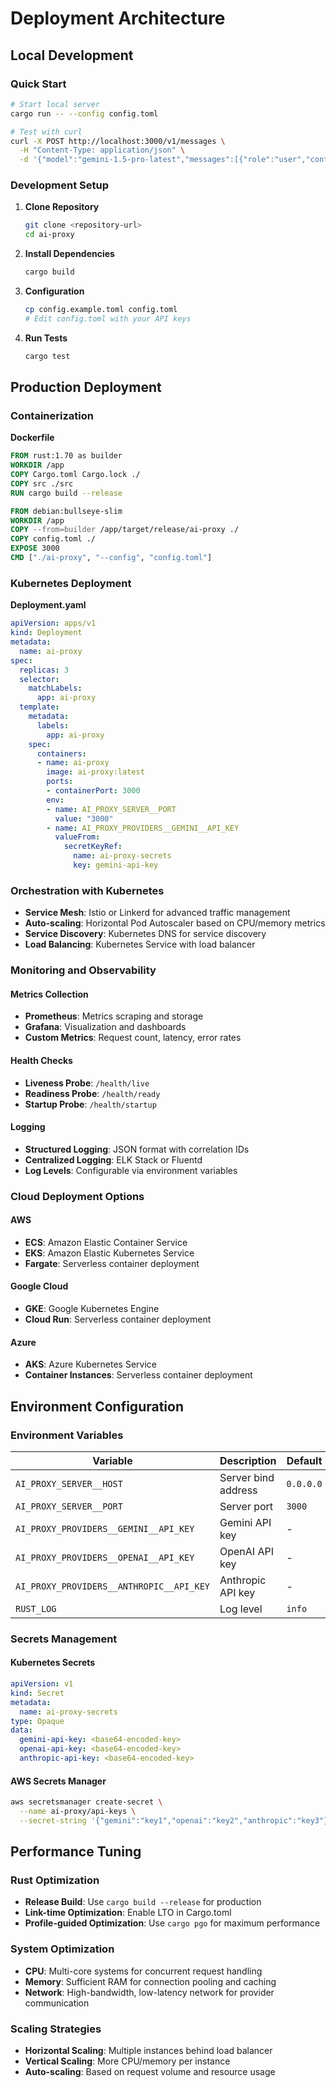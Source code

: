 # Deployment Architecture

## Local Development

### Quick Start

```bash
# Start local server
cargo run -- --config config.toml

# Test with curl
curl -X POST http://localhost:3000/v1/messages \
  -H "Content-Type: application/json" \
  -d '{"model":"gemini-1.5-pro-latest","messages":[{"role":"user","content":"Hello"}],"max_tokens":100}'
```

### Development Setup

1. **Clone Repository**

   ```bash
   git clone <repository-url>
   cd ai-proxy
   ```

2. **Install Dependencies**

   ```bash
   cargo build
   ```

3. **Configuration**

   ```bash
   cp config.example.toml config.toml
   # Edit config.toml with your API keys
   ```

4. **Run Tests**

   ```bash
   cargo test
   ```

## Production Deployment

### Containerization

**Dockerfile**

```dockerfile
FROM rust:1.70 as builder
WORKDIR /app
COPY Cargo.toml Cargo.lock ./
COPY src ./src
RUN cargo build --release

FROM debian:bullseye-slim
WORKDIR /app
COPY --from=builder /app/target/release/ai-proxy ./
COPY config.toml ./
EXPOSE 3000
CMD ["./ai-proxy", "--config", "config.toml"]
```

### Kubernetes Deployment

**Deployment.yaml**

```yaml
apiVersion: apps/v1
kind: Deployment
metadata:
  name: ai-proxy
spec:
  replicas: 3
  selector:
    matchLabels:
      app: ai-proxy
  template:
    metadata:
      labels:
        app: ai-proxy
    spec:
      containers:
      - name: ai-proxy
        image: ai-proxy:latest
        ports:
        - containerPort: 3000
        env:
        - name: AI_PROXY_SERVER__PORT
          value: "3000"
        - name: AI_PROXY_PROVIDERS__GEMINI__API_KEY
          valueFrom:
            secretKeyRef:
              name: ai-proxy-secrets
              key: gemini-api-key
```

### Orchestration with Kubernetes

- **Service Mesh**: Istio or Linkerd for advanced traffic management
- **Auto-scaling**: Horizontal Pod Autoscaler based on CPU/memory metrics
- **Service Discovery**: Kubernetes DNS for service discovery
- **Load Balancing**: Kubernetes Service with load balancer

### Monitoring and Observability

#### Metrics Collection

- **Prometheus**: Metrics scraping and storage
- **Grafana**: Visualization and dashboards
- **Custom Metrics**: Request count, latency, error rates

#### Health Checks

- **Liveness Probe**: `/health/live`
- **Readiness Probe**: `/health/ready`
- **Startup Probe**: `/health/startup`

#### Logging

- **Structured Logging**: JSON format with correlation IDs
- **Centralized Logging**: ELK Stack or Fluentd
- **Log Levels**: Configurable via environment variables

### Cloud Deployment Options

#### AWS

- **ECS**: Amazon Elastic Container Service
- **EKS**: Amazon Elastic Kubernetes Service
- **Fargate**: Serverless container deployment

#### Google Cloud

- **GKE**: Google Kubernetes Engine
- **Cloud Run**: Serverless container deployment

#### Azure

- **AKS**: Azure Kubernetes Service
- **Container Instances**: Serverless container deployment

## Environment Configuration

### Environment Variables

| Variable | Description | Default |
|----------|-------------|---------|
| `AI_PROXY_SERVER__HOST` | Server bind address | `0.0.0.0` |
| `AI_PROXY_SERVER__PORT` | Server port | `3000` |
| `AI_PROXY_PROVIDERS__GEMINI__API_KEY` | Gemini API key | - |
| `AI_PROXY_PROVIDERS__OPENAI__API_KEY` | OpenAI API key | - |
| `AI_PROXY_PROVIDERS__ANTHROPIC__API_KEY` | Anthropic API key | - |
| `RUST_LOG` | Log level | `info` |

### Secrets Management

#### Kubernetes Secrets

```yaml
apiVersion: v1
kind: Secret
metadata:
  name: ai-proxy-secrets
type: Opaque
data:
  gemini-api-key: <base64-encoded-key>
  openai-api-key: <base64-encoded-key>
  anthropic-api-key: <base64-encoded-key>
```

#### AWS Secrets Manager

```bash
aws secretsmanager create-secret \
  --name ai-proxy/api-keys \
  --secret-string '{"gemini":"key1","openai":"key2","anthropic":"key3"}'
```

## Performance Tuning

### Rust Optimization

- **Release Build**: Use `cargo build --release` for production
- **Link-time Optimization**: Enable LTO in Cargo.toml
- **Profile-guided Optimization**: Use `cargo pgo` for maximum performance

### System Optimization

- **CPU**: Multi-core systems for concurrent request handling
- **Memory**: Sufficient RAM for connection pooling and caching
- **Network**: High-bandwidth, low-latency network for provider communication

### Scaling Strategies

- **Horizontal Scaling**: Multiple instances behind load balancer
- **Vertical Scaling**: More CPU/memory per instance
- **Auto-scaling**: Based on request volume and resource usage
